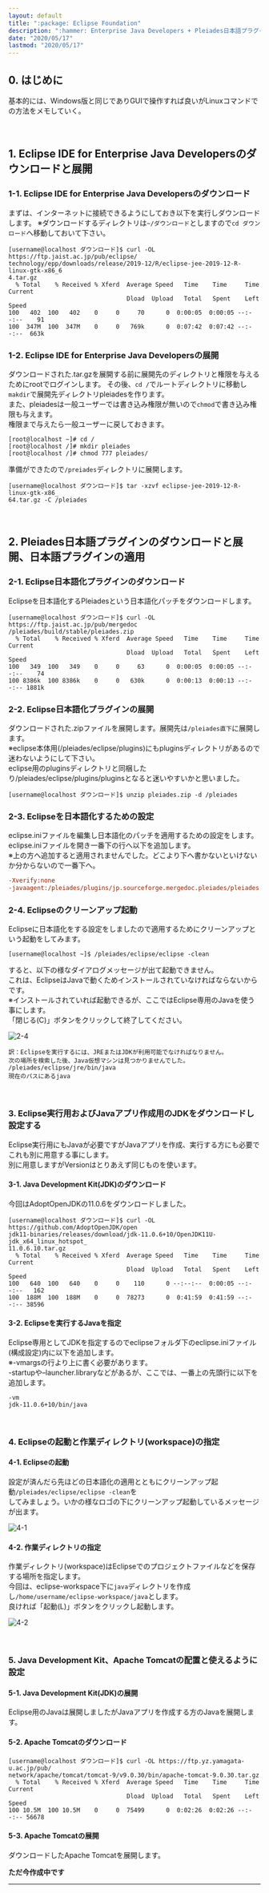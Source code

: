```yaml
---
layout: default
title: ":package: Eclipse Foundation"
description: ":hammer: Enterprise Java Developers + Pleiades日本語プラグインでの環境構築手順(Linux)"
date: "2020/05/17"
lastmod: "2020/05/17"
---
```


## 0. はじめに

基本的には、Windows版と同じでありGUIで操作すれば良いがLinuxコマンドでの方法をメモしていく。  

<br />

## 1. Eclipse IDE for Enterprise Java Developersのダウンロードと展開

### 1-1. Eclipse IDE for Enterprise Java Developersのダウンロード

まずは、インターネットに接続できるようにしておき以下を実行しダウンロードします。 
※ダウンロードするディレクトリは`~/ダウンロード`としますので`cd ダウンロード`へ移動しておいて下さい。  

    [username@localhost ダウンロード]$ curl -OL https://ftp.jaist.ac.jp/pub/eclipse/
    technology/epp/downloads/release/2019-12/R/eclipse-jee-2019-12-R-linux-gtk-x86_6
    4.tar.gz
      % Total    % Received % Xferd  Average Speed   Time    Time     Time  Current
                                     Dload  Upload   Total   Spent    Left  Speed
    100   402  100   402    0     0     70      0  0:00:05  0:00:05 --:--:--    91
    100  347M  100  347M    0     0   769k      0  0:07:42  0:07:42 --:--:--  663k

### 1-2. Eclipse IDE for Enterprise Java Developersの展開

ダウンロードされた.tar.gzを展開する前に展開先のディレクトリと権限を与えるためにrootでログインします。 
その後、`cd /`でルートディレクトリに移動し`makdir`で展開先ディレクトリpleiadesを作ります。  
また、pleiadesは一般ユーザーでは書き込み権限が無いので`chmod`で書き込み権限も与えます。  
権限まで与えたら一般ユーザーに戻しておきます。  

    [root@localhost ~]# cd /
    [root@localhost /]# mkdir pleiades
    [root@localhost /]# chmod 777 pleiades/

準備ができたので`/preiades`ディレクトリに展開します。  

    [username@localhost ダウンロード]$ tar -xzvf eclipse-jee-2019-12-R-linux-gtk-x86_
    64.tar.gz -C /pleiades

<br />

## 2. Pleiades日本語プラグインのダウンロードと展開、日本語プラグインの適用

### 2-1. Eclipse日本語化プラグインのダウンロード

Eclipseを日本語化するPleiadesという日本語化パッチをダウンロードします。  

    [username@localhost ダウンロード]$ curl -OL https://ftp.jaist.ac.jp/pub/mergedoc
    /pleiades/build/stable/pleiades.zip
      % Total    % Received % Xferd  Average Speed   Time    Time     Time  Current
                                     Dload  Upload   Total   Spent    Left  Speed
    100   349  100   349    0     0     63      0  0:00:05  0:00:05 --:--:--    74
    100 8386k  100 8386k    0     0   630k      0  0:00:13  0:00:13 --:--:-- 1881k

### 2-2. Eclipse日本語化プラグインの展開

ダウンロードされた.zipファイルを展開します。展開先は`/pleiades直下`に展開します。  
※eclipse本体用(/pleiades/eclipse/plugins)にもpluginsディレクトリがあるので迷わないようにして下さい。  
eclipse用のpluginsディレクトリと同梱したり/pleiades/eclipse/plugins/pluginsとなると迷いやすいかと思いました。  

    [username@localhost ダウンロード]$ unzip pleiades.zip -d /pleiades

### 2-3. Eclipseを日本語化するための設定

eclipse.iniファイルを編集し日本語化のパッチを適用するための設定をします。  
eclipse.iniファイルを開き一番下の行へ以下を追加します。  
※上の方へ追加すると適用されませんでした。どこより下へ書かないといけないか分からないので一番下へ。

```ini
-Xverify:none
-javaagent:/pleiades/plugins/jp.sourceforge.mergedoc.pleiades/pleiades.jar
```

### 2-4. Eclipseのクリーンアップ起動

Eclipseに日本語化をする設定をしましたので適用するためにクリーンアップという起動をしてみます。  

    [username@localhost ~]$ /pleiades/eclipse/eclipse -clean

すると、以下の様なダイアログメッセージが出て起動できません。  
これは、EclipseはJavaで動くためインストールされていなければならないからです。  
※インストールされていれば起動できるが、ここではEclipse専用のJavaを使う事にします。  
「閉じる(C)」ボタンをクリックして終了してください。  

![2-4](InstLinux/InstLinux1.png)  

    訳：Eclipseを実行するには、JREまたはJDKが利用可能でなければなりません。  
    次の場所を検索した後、Java仮想マシンは見つかりませんでした。  
    /pleiades/eclipse/jre/bin/java
    現在のパスにあるjava

<br />

### 3. Eclipse実行用およびJavaアプリ作成用のJDKをダウンロードし設定する

Eclipse実行用にもJavaが必要ですがJavaアプリを作成、実行する方にも必要でこれも別に用意する事にします。  
別に用意しますがVersionはとりあえず同じものを使います。  

#### 3-1. Java Development Kit(JDK)のダウンロード

今回はAdoptOpenJDKの11.0.6をダウンロードしました。  

    [username@localhost ダウンロード]$ curl -OL https://github.com/AdoptOpenJDK/open
    jdk11-binaries/releases/download/jdk-11.0.6+10/OpenJDK11U-jdk_x64_linux_hotspot_
    11.0.6.10.tar.gz
      % Total    % Received % Xferd  Average Speed   Time    Time     Time  Current
                                     Dload  Upload   Total   Spent    Left  Speed
    100   640  100   640    0     0    110      0 --:--:--  0:00:05 --:--:--   162
    100  188M  100  188M    0     0  78273      0  0:41:59  0:41:59 --:--:-- 38596

#### 3-2. Eclipseを実行するJavaを指定

Eclipse専用としてJDKを指定するのでeclipseフォルダ下のeclipse.iniファイル(構成設定)内に以下を追加します。  
※-vmargsの行より上に書く必要があります。  
-startupや–launcher.libraryなどがあるが、ここでは、一番上の先頭行に以下を追加します。

    -vm
    jdk-11.0.6+10/bin/java

<br />

### 4. Eclipseの起動と作業ディレクトリ(workspace)の指定

#### 4-1. Eclipseの起動

設定が済んだら先ほどの日本語化の適用とともにクリーンアップ起動`/pleiades/eclipse/eclipse -clean`を  
してみましょう。いかの様なロゴの下にクリーンアップ起動しているメッセージが出ます。  

![4-1](InstLinux/InstLinux2.png)  

#### 4-2. 作業ディレクトリの指定

作業ディレクトリ(workspace)はEclipseでのプロジェクトファイルなどを保存する場所を指定します。  
今回は、eclipse-workspace下に`java`ディレクトリを作成し`/home/username/eclipse-workspace/java`とします。  
良ければ「起動(L)」ボタンをクリックし起動します。  

![4-2](InstLinux/InstLinux3s.png)  

<br />

### 5. Java Development Kit、Apache Tomcatの配置と使えるように設定

#### 5-1. Java Development Kit(JDK)の展開

Eclipse用のJavaは展開しましたがJavaアプリを作成する方のJavaを展開します。  

#### 5-2. Apache Tomcatのダウンロード

    [username@localhost ダウンロード]$ curl -OL https://ftp.yz.yamagata-u.ac.jp/pub/
    network/apache/tomcat/tomcat-9/v9.0.30/bin/apache-tomcat-9.0.30.tar.gz
      % Total    % Received % Xferd  Average Speed   Time    Time     Time  Current
                                     Dload  Upload   Total   Spent    Left  Speed
    100 10.5M  100 10.5M    0     0  75499      0  0:02:26  0:02:26 --:--:-- 56678

#### 5-3. Apache Tomcatの展開

ダウンロードしたApache Tomcatを展開します。

**ただ今作成中です**

* * *

